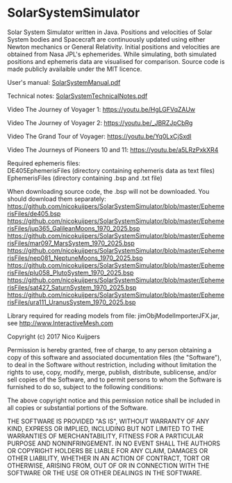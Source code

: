 # SolarSystemSimulator
Solar System Simulator written in Java. Positions and velocities of Solar System bodies and Spacecraft are continuously updated using
either Newton mechanics or General Relativity. Initial positions and velocities are obtained from Nasa JPL's ephemerides. 
While simulating, both simulated positions and ephemeris data are visualised for comparison. Source code is made publicly
availaible under the MIT licence.

User's manual: [SolarSystemManual.pdf](https://github.com/nicokuijpers/SolarSystemSimulator/blob/master/SolarSystemSimulatorManual.pdf)

Technical notes: [SolarSystemTechnicalNotes.pdf](https://github.com/nicokuijpers/SolarSystemSimulator/blob/master/SolarSystemSimulatorTechnicalNotes.pdf)

Video The Journey of Voyager 1: https://youtu.be/HgLGFVqZAUw

Video The Journey of Voyager 2: https://youtu.be/_JBRZJpCbRg

Video The Grand Tour of Voyager: https://youtu.be/Yq0LxCjSxdI

Video The Journeys of Pioneers 10 and 11: https://youtu.be/a5LRzPxkXR4

Required ephemeris files:\
DE405EphemerisFiles (directory containing ephemeris data as text files)\
EphemerisFiles (directory containing .bsp and .txt file)

When downloading source code, the .bsp will not be downloaded. You should download them separately:\
https://github.com/nicokuijpers/SolarSystemSimulator/blob/master/EphemerisFiles/de405.bsp
https://github.com/nicokuijpers/SolarSystemSimulator/blob/master/EphemerisFiles/jup365_GalileanMoons_1970_2025.bsp
https://github.com/nicokuijpers/SolarSystemSimulator/blob/master/EphemerisFiles/mar097_MarsSystem_1970_2025.bsp
https://github.com/nicokuijpers/SolarSystemSimulator/blob/master/EphemerisFiles/nep081_NeptuneMoons_1970_2025.bsp
https://github.com/nicokuijpers/SolarSystemSimulator/blob/master/EphemerisFiles/plu058_PlutoSystem_1970_2025.bsp
https://github.com/nicokuijpers/SolarSystemSimulator/blob/master/EphemerisFiles/sat427_SaturnSystem_1970_2025.bsp
https://github.com/nicokuijpers/SolarSystemSimulator/blob/master/EphemerisFiles/ura111_UranusSystem_1970_2025.bsp


Library required for reading models from file: jimObjModelImporterJFX.jar, see http://www.InteractiveMesh.com

Copyright (c) 2017 Nico Kuijpers  

Permission is hereby granted, free of charge, to any person obtaining a copy of this software and associated documentation 
files (the "Software"), to deal in the Software without restriction, including without limitation the rights to use, copy, 
modify, merge, publish, distribute, sublicense, and/or sell copies of the Software, and to permit persons to whom the 
Software is furnished to do so, subject to the following conditions: 

The above copyright notice and this permission notice shall be included in all copies or substantial portions of the Software.

THE SOFTWARE IS PROVIDED "AS IS", WITHOUT WARRANTY OF ANY KIND, EXPRESS OR IMPLIED, INCLUDING BUT NOT LIMITED TO THE 
WARRANTIES OF MERCHANTABILITY, FITNESS FOR A PARTICULAR PURPOSE AND NONINFRINGEMENT. IN NO EVENT SHALL THE AUTHORS OR 
COPYRIGHT HOLDERS BE LIABLE FOR ANY CLAIM, DAMAGES OR OTHER LIABILITY, WHETHER IN AN ACTION OF CONTRACT, TORT OR OTHERWISE,
ARISING FROM, OUT OF OR IN CONNECTION WITH THE SOFTWARE OR THE USE OR OTHER DEALINGS IN THE SOFTWARE.
